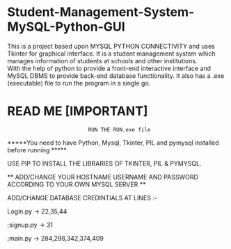 # Student-Management-System-MySQL-Python-GUI
This is a project based upon MYSQL PYTHON CONNECTIVITY and uses Tkinter for graphical interface.
It is a student management system which manages information of students at schools and other institutions.  
With the help of python to provide a front-end interactive interface and MySQL DBMS to provide back-end database functionality.
It also has a .exe (executable) file to run the program in a single go.

# READ ME [IMPORTANT]
                              RUN THE RUN.exe file
*****You need to have Python, Mysql, Tkinter, PIL and pymysql installed before running *****

USE PIP TO INSTALL THE LIBRARIES OF TKINTER, PIL & PYMYSQL.



** ADD/CHANGE YOUR HOSTNAME USERNAME AND PASSWORD ACCORDING TO YOUR OWN MYSQL SERVER **

ADD/CHANGE DATABASE CREDINTIALS AT LINES :-

Login.py -> 22,35,44

;signup.py -> 31

;main.py -> 284,298,342,374,409


